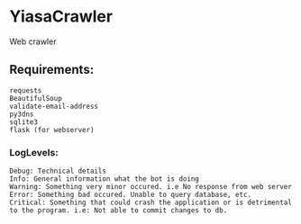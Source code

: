 # YiasaCrawler
Web crawler

## Requirements:
    requests
    BeautifulSoup
    validate-email-address
    py3dns
    sqlite3
    flask (for webserver)

### LogLevels:
    Debug: Technical details
    Info: General information what the bot is doing
    Warning: Something very minor occured. i.e No response from web server
    Error: Something bad occured. Unable to query database, etc.
    Critical: Something that could crash the application or is detrimental to the program. i.e: Not able to commit changes to db.